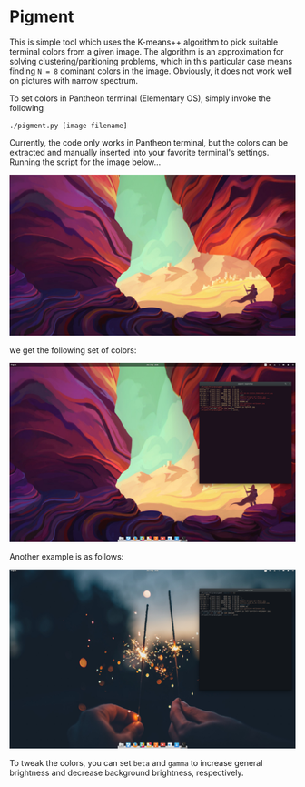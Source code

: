 # Pigment

This is simple tool which uses the K-means++ algorithm to pick suitable terminal colors from a given image. The algorithm is an approximation for solving clustering/paritioning problems, which in this particular case means finding `N = 8` dominant colors in the image. Obviously, it does not work well on pictures with narrow spectrum.

To set colors in Pantheon terminal (Elementary OS), simply invoke the following
```
./pigment.py [image filename]
```

Currently, the code only works in Pantheon terminal, but the colors can be extracted and manually inserted into your favorite terminal's settings. Running the script for the image below...

![](Vg3ve2E.jpg)

we get the following set of colors:

![](scrot1.png)

Another example is as follows:

![](scrot2.png)

To tweak the colors, you can set `beta` and `gamma` to increase general brightness and decrease background brightness, respectively.